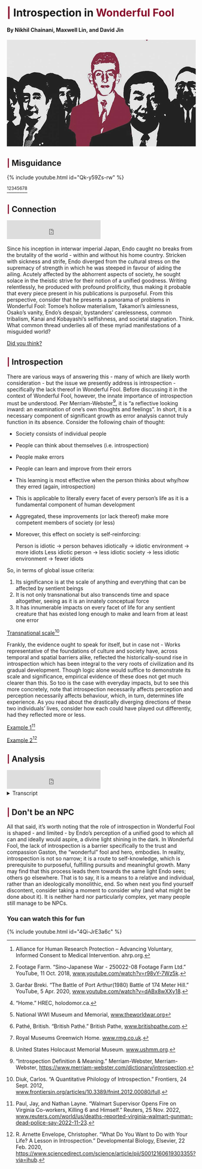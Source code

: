 # <span style="color: #880D2C">|</span> Introspection in <span style="color: #880D2C"> Wonderful Fool </span>

#### By Nikhil Chainani, Maxwell Lin, and David Jin


![This is an image](wonderfool.jpg)


## <span style="color: #880D2C">|</span> Misguidance
{% include youtube.html id="Qk-y59Zs-rw" %}

[^1][^3][^4][^5][^7][^8][^11][^12]

## <span style="color: #880D2C">|</span> Connection
<iframe width="250" height="50" src="https://www.youtube.com/embed/IjyVs3kbZGE" title="YouTube video player" frameborder="0" allow="accelerometer; autoplay; clipboard-write; encrypted-media; gyroscope; picture-in-picture" allowfullscreen></iframe>

Since his inception in interwar imperial Japan, Endo caught no breaks from the brutality of the world - within and without his home country. Stricken with sickness and strife, Endo diverged from the cultural stress on the supremacy of strength in which he was steeped in favour of aiding the ailing. Acutely affected by the abhorrent aspects of society, he sought solace in the theistic strive for their notion of a unified goodness. Writing relentlessly, he produced with profound prolificity, thus making it probable that every piece present in his publications is purposeful. From this perspective, consider that he presents a panorama of problems in Wonderful Fool: Tomoe’s hollow materialism, Takamori’s aimlessness, Osako’s vanity, Endo’s despair, bystanders’ carelessness, common tribalism, Kanai and Kobayashi’s selfishness, and societal stagnation. Think. What common thread underlies all of these myriad manifestations of a misguided world?

[Did you think?](https://docs.google.com/forms/d/124yHCaDCUNAc0mDrndyVyfnh9AyiXDk5wqTz-rl0gcw)

## <span style="color: #880D2C">|</span> Introspection
There are various ways of answering this - many of which are likely worth consideration - but the issue we presently address is introspection - specifically the lack thereof in Wonderful Fool.
Before discussing it in the context of Wonderful Fool, however, the innate importance of introspection must be understood. Per Merriam-Webster[^6], it is “a reflective looking inward: an examination of one’s own thoughts and feelings”. In short, it is a necessary component of significant growth as error analysis cannot truly function in its absence. Consider the following chain of thought:
- Society consists of individual people
- People can think about themselves (i.e. introspection)
- People make errors
- People can learn and improve from their errors
- This learning is most effective when the person thinks about why/how they erred (again, introspection)
- This is applicable to literally every facet of every person’s life as it is a fundamental component of human development
- Aggregated, these improvements (or lack thereof) make more competent members of society (or less)
- Moreover, this effect on society is self-reinforcing:
 
    Person is idiotic -> person behaves idiotically -> idiotic environment -> more idiots
    Less idiotic person -> less idiotic society -> less idiotic environment -> fewer idiots
    
So, in terms of global issue criteria:
1. Its significance is at the scale of anything and everything that can be affected by sentient beings
2. It is not only transnational but also transcends time and space altogether, seeing as it is an innately conceptual force
3. It has innumerable impacts on every facet of life for any sentient creature that has existed long enough to make and learn from at least one error

[Transnational scale](https://www.frontiersin.org/articles/10.3389/fnint.2012.00080/full)[^2]

Frankly, the evidence ought to speak for itself, but in case not - 
Works representative of the foundations of culture and society have, across temporal and spatial barriers alike, reflected the historically-sound rise in introspection which has been integral to the very roots of civilization and its gradual development. Though logic alone would suffice to demonstrate its scale and significance, empirical evidence of these does not get much clearer than this. So too is the case with everyday impacts, but to see this more concretely, note that introspection necessarily affects perception and perception necessarily affects behaviour, which, in turn, determines life experience. As you read about the drastically diverging directions of these two individuals’ lives, consider how each could have played out differently, had they reflected more or less.

[Example 1](https://www.reuters.com/world/us/deaths-reported-virginia-walmart-gunman-dead-police-say-2022-11-23/)[^9]

[Example 2](https://www.sciencedirect.com/science/article/pii/S0012160619303355?via%3Dihub)[^10]

## <span style="color: #880D2C">|</span> Analysis
<iframe width="250" height="50" src="https://www.youtube.com/embed/aQQO0w9aMhs" title="YouTube video player" frameborder="0" allow="accelerometer; autoplay; clipboard-write; encrypted-media; gyroscope; picture-in-picture" allowfullscreen></iframe>


<details>
 
  <summary>Transcript</summary>
 
 
Now, within the bounds of Wonderful Fool, Endo submerges his story in a smothering silence, subtly suggesting through the near total absence of introspection -        subverted solely by the sublime saviour Gaston - the necessity of it to surpass susciety’s cyclical sickness. This is best understood from the thematic framework      that Wonderful Fool serves to illustrate how susciety desperately needs compassion to fill the void left by modern materialism but tragically lacks it.          

 
This lack cannot be entirely accounted for by any single factor, but the corresponding absence of introspection undoubtedly precludes the deep understanding            required to resolve it. It is for this reason that even after the coming of a saviour - such as Gaston, Kaguya, or, in the Christian pantheon, Je-sus himself -        people still regress after their saviour must inevitably return to whence they came. Such people may be temporarily inspired to act differently, but if they do        not reflect to understand the purpose behind that action, it tends to falter.                                                                                 

 
From the exposition, Endo wastes no time establishing the multitude of ills inflicted by people’s misguidance: even in the first paragraph, the pleasant mood established by the visual imagery of blooming trees is immediately interrupted by the discordant voice of Tomoe, followed in near agonizing detail with Takamori’s strategy for dealing with his sister, drawing out the pacing to match Takamori’s sloth and give readers time to realize how purposeless he must be for his procrastination to be his defining characteristic. Endo further frames the two foils with an astute allusion to their namesakes, relative to whom they are measured. In so doing, he directs focus to the relatively abstract idealistic layer of their character, making their less concrete but no less consequential shortcomings more apparent as their clashes continue ceaselessly for the entirety of the next 6 pages. Undoubtedly, readers are meant to note how pitiful it is for Takamori to have nothing more important to think about than his sister’s annoyances and for Tomoe, despite her wealth, to be so discontent as to be angered by her brother’s inadequacy. Endo goes further to make it excessively evident how aimless Takamori is by satirically labeling his reach for a cigarette a “strong act of will” and explicitly stating how this lie-in, rather than any true purpose, is what keeps him going throughout the work week. Tomoe, on the other hand, is shown to be self-motivated in her career pursuits and yet the inordinate anger with which she snaps at him, as Endo illustrates through the exclamation marks used almost exclusively by Tomoe, strongly suggests she is not truly satisfied. Critically, at no point in their responses to their bouts does either sibling think about how they might improve themselves. Their failure, above all, lies in their internal blindness and thus they learn nothing - neither the compassion Endo promotes through Gaston nor even something selfishly satisfying enough to render their petty squabbles as inconsequential to their eyes as those of the reader. Though entirely implied so far, this interpretation rests on the omniscient point of view from which Endo, an exceptionally thorough author, writes. While an absence of introspection would be meaningless in a more limited point of view or from an author that feasibly might neglect rather than deliberately omit such details, it speaks tremendous volumes in Wonderful Fool. Furthermore, Endo overtly references internal depth when, on page 52, he has Takamori point out with somewhat uncharacteristically figurative language that Gaston “may be a man as deep as the ocean, who doesn’t get hung up on all these trivialities”, simultaneously drawing attention to one of Gaston’s distinguishing features and creating the transitory impression of lasting character development before Takamori shatters any such illusion by pivoting this comment into nothing more than another spite toward Tomoe. Here, as previously established, they fail to truly learn from Gaston because they seemingly see only externalities. This trend is consistent across all characters save Gaston, so they will be covered more rapidly:                                        

 
After the events of the Couillon (that is, embarrassing himself by fleeing with abandon without even attempting to help Tomoe and being called an ape by Gaston), Osako learns absolutely nothing by the time he meets her next on page 136. Despite how Endo repeatedly points out in detail the expressiveness of Tomoe’s face and nose especially, how Osako obviously values Tomoe’s opinion of him, and how clearly disdainful Tomoe had been of him, Osako changed nothing at all. In fact, Endo goes out of his way to make a point of describing how elegantly attired Osako is to further highlight the absurdity of his utterly superficial approach to an issue that, to any sentient being, is obviously caused by his internal hollowness. It is almost comical how completely devoid of thought he must be to not recognize the emptiness of character he has to match his head. It becomes evident that this lack of introspection infests more than a few particular people when, on pages 64 and 65, a mass of spectators make no effort to prevent Gaston from being beaten and, upon realizing his helplessness, are somewhat ashamed, for - verbatim, “some reason or other”. Had he intended it, it is inconceivable that Endo could not have provided more detail; the lack thereof is significant in that, even in reaction to complicity in someone’s beating, they do not even attempt to think about why they feel shame (or else what they did wrong). It is no wonder, then, that in a susciety where introspection’s absence is so pervasive, stagnation abounds, hence Endo’s conception of it as a swamp. The people’s minds are as stuck as the mud and their self-understanding as opaque. 

 
Even with Endo (the character), who shows himself to be quite thoughtful in planning assassinations, there is no real understanding of self. In recounting his backstory regarding his brother’s execution and family’s deaths, there is no mention of motivation: that is, he spends not so much as a second stepping back to consider what seeking vengeance would do for him - he simply jerks his knee in an emotional response to his brother’s death without a second thought. Had he done so, the truth of vengeance’s immaturity and ultimate futility, which is so obvious to someone who sees so much as a centimeter below the surface, might have dawned on him - saving not just those he would no longer seek to kill from death but also himself from the agonized, utterly nihilistic state into which he fell. The extent of his underlying uncertainty unambiguously emerges at the climax on pages 225 and 226 where all the book’s tension culminates in Endo’s internal schism where, despite purporting to have dedicated his life to getting back at the officers responsible for his brother’s death, he fails to finish the job even with, and I quote, “all his remaining strength”, passing out from the effort as the vigorous voices within vividly depict his dichotomy. Were he truly committed to killing Kobayashi, he would have no such struggle. Undoubtedly, Endo (the author) must have been aware of Daoist ideology given its influence on Japanese philosophy of the time; its tenet of self-knowledge’s centrality is perhaps best expressed in Sun Tzu’s oft-quoted Art of War: “If you know the enemy and know yourself, you need not fear the result of a hundred battles”. Though Endo (the character) knew his enemies well, he knew not himself and therefore failed, unable to stand divided. The less known continuation of the quote follows: “If you know yourself but not the enemy, for every victory gained you will also suffer a defeat”. Such is the tragedy of Endo’s foil in Gaston - he is the only character that introspects and thus the only one to know himself enough to see past the world’s many pitfalls - and yet, being too innocent to fully understand the enemy that is the tendencies of those he sought to help, his altruistic efforts were doomed to go nowhere. Nonetheless, he was the most and only truly purposeful character, and that, even in failure, made his life more meaningful. After returning from getting beaten in the street, Gaston unwaveringly focused on his desire to cultivate trust and compassion, thought about why he was there, and thereby realized the need to leave the comfort of the Higaki’s house, even having the self-awareness to admit: “I’m a coward. Maybe tomorrow my spirit no good. Will want to be at Takamori’s house again”. Notably he does so with neither shame nor hesitation, and is unshakeable in his decision despite his usual agreeableness. This determination contrasts starkly with Endo’s hesitance, demonstrating how even a fool can be greater than the sharpest killer if the latter does not know themself. Gaston maintains this determination by reminding himself of his purpose when overcoming discomfort on pages 102 when he decides to go with Endo and starting on page 174 where, for 7 long pages, he resists Tomoe’s appeals for him to stay. So strong is his will - enabled principally by introspection - that, in his last moments, he even defied death itself long enough to save Endo’s life, tanking blow after blow as still he struggles against the swamp, succumbing solely when Endo’s safety was secure. Sadly, such sentience was not shared - ultimately, when Gaston had to leave, Takamori and Tomoe, representing the rest of the populace, regress to their purposeless lives. In the long term, until they introspect and resolve their problems within, in the swamp they will remain.

 
</details>


## <span style="color: #880D2C">|</span> Don't be an NPC
All that said, it’s worth noting that the role of introspection in Wonderful Fool is shaped - and limited - by Endo’s perception of a unified good to which all can and ideally would aspire, a divine light shining in the dark. In Wonderful Fool, the lack of introspection is a barrier specifically to the trust and compassion Gaston, the “wonderful” fool and hero, embodies. In reality, introspection is not so narrow; it is a route to self-knowledge, which is prerequisite to purposeful, fulfilling pursuits and meaningful growth. Many may find that this process leads them towards the same light Endo sees; others go elsewhere. That is to say, it is a means to a relative and individual, rather than an ideologically monolithic, end. So when next you find yourself discontent, consider taking a moment to consider why (and what might be done about it). It is neither hard nor particularly complex, yet many people still manage to be NPCs.


### You can watch this for fun
{% include youtube.html id="4Qi-JrE3a6c" %}


[^1]: Alliance for Human Research Protection – Advancing Voluntary, Informed Consent to Medical Intervention. ahrp.org.
[^2]: Diuk, Carlos. “A Quantitative Philology of Introspection.” Frontiers, 24 Sept. 2012, www.frontiersin.org/articles/10.3389/fnint.2012.00080/full.
[^3]: Footage Farm. “Sino-Japanese War - 250022-08 Footage Farm Ltd.” YouTube, 11 Oct. 2018, www.youtube.com/watch?v=r98vY-7Wz5k.
[^4]: Garðar Breki. “The Battle of Port Arthur(1980) Battle of 174 Meter Hill.” YouTube, 5 Apr. 2020, www.youtube.com/watch?v=dABx8wXXy18.
[^5]: “Home.” HREC, holodomor.ca.
[^6]: “Introspection Definition & Meaning.” Merriam-Webster, Merriam-Webster, https://www.merriam-webster.com/dictionary/introspection. 
[^7]: National WWI Museum and Memorial, www.theworldwar.org
[^8]: Pathé, British. “British Pathé.” British Pathe, www.britishpathe.com.
[^9]: Paul, Jay, and Nathan Layne. “Walmart Supervisor Opens Fire on Virginia Co-workers, Killing 6 and Himself.” Reuters, 25 Nov. 2022, www.reuters.com/world/us/deaths-reported-virginia-walmart-gunman-dead-police-say-2022-11-23.
[^10]: R. Arnette Envelope, Christopher. “What Do You Want to Do with Your Life? A Lesson in Introspection.” Developmental Biology, Elsevier, 22 Feb. 2020, https://www.sciencedirect.com/science/article/pii/S0012160619303355?via=ihub. 
[^11]: Royal Museums Greenwich Home. www.rmg.co.uk.
[^12]: United States Holocaust Memorial Museum. www.ushmm.org.

